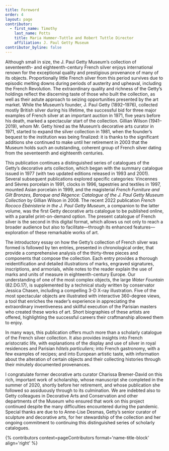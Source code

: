 ```yaml
---
title: Foreword
order: 4
layout: page
contributor:
  - first_name: Timothy
    last_name: Potts
    title: Maria Hummer-Tuttle and Robert Tuttle Director
    affiliation: J. Paul Getty Museum
contributor_byline: false
---
```


Although small in size, the J. Paul Getty Museum’s collection of seventeenth- and eighteenth-century French silver enjoys international renown for the exceptional quality and prestigious provenance of many of its objects. Proportionally little French silver from this period survives due to episodic melting downs during periods of austerity and upheaval, including the French Revolution. The extraordinary quality and richness of the Getty’s holdings reflect the discerning taste of those who built the collection, as well as their astute approach to seizing opportunities presented by the art market. While the Museum’s founder, J. Paul Getty (1892–1976), collected mostly British silver during his lifetime, the successful bid for three major examples of French silver at an important auction in 1971, five years before his death, marked a spectacular start of the collection. Gillian Wilson (1941–2019), whom Mr. Getty hired as the Museum’s decorative arts curator in 1971, started to expand the silver collection in 1981, when the founder’s bequest to the institution was being finalized: it is thanks to the significant additions she continued to make until her retirement in 2003 that the Museum holds such an outstanding, coherent group of French silver dating from the seventeenth and eighteenth centuries.

This publication continues a distinguished series of catalogues of the Getty’s decorative arts collection, which began with the summary catalogue issued in 1977 (with two updated editions released in 1993 and 2001). Several subsequent publications explored specific categories: Vincennes and Sèvres porcelain in 1991, clocks in 1996, tapestries and textiles in 1997, mounted Asian porcelain in 1999, and the magisterial *French Furniture and Gilt Bronzes, Baroque and Régence: Catalogue of the J. Paul Getty Museum Collection* by Gillian Wilson in 2008. The recent 2022 publication *French Rococo Ébénisterie in the J. Paul Getty Museum*, a companion to the latter volume, was the first Getty decorative arts catalogue to be published online, with a parallel print-on-demand option. The present catalogue of French silver is the second in this digital format, which allows us not only to reach a broader audience but also to facilitate—through its enhanced features—exploration of these remarkable works of art.

The introductory essay on how the Getty’s collection of French silver was formed is followed by ten entries, presented in chronological order, that provide a comprehensive analysis of the thirty-three pieces and components that compose the collection. Each entry provides a thorough reidentification and detailed illustrations of marks, engraved signatures, inscriptions, and armorials, while notes to the reader explain the use of marks and units of measure in eighteenth-century Europe. Our understanding of one of the most complex objects, the large *Water Fountain* (82.DG.17), is supplemented by a technical study written by conservator Jessica Chasen, including a compelling 3-D X-ray illustration. Five of the most spectacular objects are illustrated with interactive 360-degree views, a tool that enriches the reader’s experience in appreciating the extraordinary inventiveness and skillful execution of the Parisian masters who created these works of art. Short biographies of these artists are offered, highlighting the successful careers their craftmanship allowed them to enjoy.

In many ways, this publication offers much more than a scholarly catalogue of the French silver collection. It also provides insights into French aristocratic life, with explanations of the display and use of silver in royal residences and Parisian *hôtels particuliers*; into French gastronomy, with a few examples of recipes; and into European artistic taste, with information about the alteration of certain objects and their collecting histories through their minutely documented provenances.

I congratulate former decorative arts curator Charissa Bremer-David on this rich, important work of scholarship, whose manuscript she completed in the summer of 2020, shortly before her retirement, and whose publication she followed so assiduously through to its culmination. We are indebted also to Getty colleagues in Decorative Arts and Conservation and other departments of the Museum who ensured that work on this project continued despite the many difficulties encountered during the pandemic. Special thanks are due to to Anne-Lise Desmas, Getty’s senior curator of sculpture and decorative arts, for her stewardship of the collection and her ongoing commitment to continuing this distinguished series of scholarly catalogues.

{% contributors context=pageContributors format='name-title-block' align='right' %}
